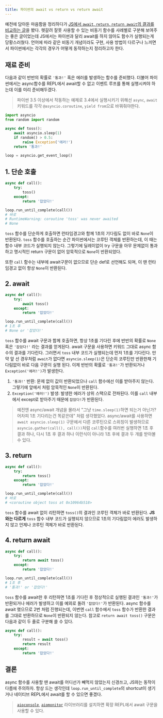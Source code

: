 ```yaml
---
title: 파이썬의 await vs return vs return await
---
```


예전에 담아둔 마음함을 정리하다가 [JS에서 `await`, `return`, `return await`의 결과를 비교하는 글](https://jakearchibald.com/2017/await-vs-return-vs-return-await/)을 봤다. 헷갈려 잘못 사용할 수 있는 비동기 함수를 사례별로 구분해 보여주는 좋은 글이었는데 JS에서는 파이썬과 달리 await를 하지 않아도 함수가 실행되는게 당황스러웠다. 언어에 따라 같은 비동기 개념이라도 구현, 사용 방법이 다르구나 느끼면서 파이썬에서는 각각의 경우가 어떻게 동작하는지 정리하고자 한다.

## 재료 준비

다음과 같이 반반의 확률로 `'통과!'` 혹은 에러를 발생하는 함수를 준비했다. 더불어 파이썬에서는 async함수를 REPL에서 await할 수 없고 이벤트 루프를 통해 실행시켜야 하는데 이를 미리 준비해두겠다.

> 파이썬 3.5 이상에서 작동하는 예제로 3.4에서 실행시키기 위해선 `async`, `await` 키워드를 각각 `@asyncio.coroutine`, `yield from`으로 바꿔줘야한다.

```python
import asyncio
from random import random

async def toss():
    await asyncio.sleep(1)
    if random() > 0.5:
        raise Exception('에러!')
    return '통과!'

loop = asyncio.get_event_loop()
```

## 1. 단순 호출

```python
async def call():
    try:
        toss()
    except:
        return '잡았다!'

loop.run_until_complete(call())
# 바로
# RuntimeWarning: coroutine 'toss' was never awaited
# None
```

`toss` 함수를 단순하게 호출하면 런타임경고와 함께 1초의 기다림도 없이 바로 `None`이 반환된다. `toss` 함수를 호출하는 순간 파이썬에서는 코루틴 객체를 반환하는데, 이 때는 함수 내부 코드가 실행되지 않는다. 그렇기에 딜레이없이 try 구문을 아무 문제없이 통과하고 명시적인 return 구문이 없어 암묵적으로 `None`이 반환되었다.

또한 `call` 함수는 내부에 await구문이 없으므로 단순 def로 선언해도 되며, 이 땐 런타임경고 없이 항상 `None`이 반환된다.

## 2. await

```python
async def call():
    try:
        await toss()
    except:
        return '잡았다!'

loop.run_until_complete(call())
# 1초 후
# None or '잡았다!'
```

`toss` 함수를 await 구문과 함께 호출하면, 항상 1초를 기다린 후에 반반의 확률로 `None` 혹은 `'잡았다!'` 라는 결과를 얻게된다. await 구문을 사용하면 키워드 그대로 async 함수의 결과를 기다린다. 그러면서 `toss` 내부 코드가 실행되는데 먼저 1초를 기다린다. 만약 앞 선 경우처럼 `await`가 없다면 `asyncio.sleep(1)`은 단순히 코루틴만 반환한채 기다림없이 바로 다음 구문이 실행 된다. 이제 반반의 확률로 `'통과!'`가 반환되거나 `Exception('에러!')`가 발생한다.

1. `'통과!'` 반환: 문제 없이 값이 반환되었으나 `call` 함수에선 이를 받아주지 않는다. 그렇기에 앞에서 처럼 암묵적인 `None`이 반환된다.
2. `Exception('에러!')` 발생: 발생한 에러가 상위 스택으로 전파된다. 이를 `call` 내부에서 except로 받아주기 때문에 `잡았다!`가 반환된다.

> 예전엔 async/await 개념을 몰라서 "그냥 `time.sleep(1)`하면 되는거 아닌가? 어차피 1초 기다리는건 똑같은데" 처럼 생각했었다. async/await를 사용하면 `await asyncio.sleep(1)` 구문에서 다른 코루틴으로 스위칭이 발생하므로 `asyncio.gather(call(), call())`처럼 `call`함수를 여러번 실행하면 1초 후 결과 하나, 다시 1초 후 결과 하나 이런식이 아니라 1초 후에 결과 두 개를 받아볼 수 있다.

## 3. return

```python
async def call():
    try:
        return toss()
    except:
        return '잡았다!'

loop.run_until_complete(call())
# 바로
# <coroutine object toss at 0x10964b518>
```

`toss` 함수를 await 없이 리턴하면 `toss()`의 결과인 코루틴 객체가 바로 반환된다. **JS와는 다르게** `toss` 함수 내부 코드가 실행되지 않으므로 1초의 기다림없이 에러도 발생하지 않고 언제나 코루틴 객체가 바로 반환된다.

## 4. return await

```python
async def call():
    try:
        return await toss()
    except:
        return '잡았다!'

loop.run_until_complete(call())
# 1초 후
# '통과!' or '잡았다!'
```

`toss` 함수를 await한 후 리턴하면 1초를 기다린 후 정상적으로 실행된 결과인 `'통과!'`가 반환되거나 에러가 발생하고 이를 예외로 돌려 `'잡았다!'`가 반환된다. async 함수를 await 했으므로 2번 처럼 진행되는데, 이번엔 `call` 함수에서 `toss` 함수가 반환한 결과를 그대로 반환하므로 `None`이 반환되지 않는다. 참고로 `return await toss()` 구문은 다음과 같이 두 줄로 구분해 쓸 수 있다.

```python
async def call():
    try:
        result = await toss()
        return result
    except:
        return '잡았다!'
```

## 결론

async 함수를 사용할 땐 await를 어디선가 빼먹지 않았는지 신경쓰고, JS와는 동작이 다름에 주의하자. 항상 드는 생각인데 `loop.run_until_complete`의 shortcut이 생기거나 네이티브 REPL에서 await를 할 수 있으면 좋겠다.

> [`aioconsole`](https://github.com/vxgmichel/aioconsole), [`aiomonitor`](https://github.com/aio-libs/aiomonitor) 라이브러리를 설치하면 확장 REPL에서 await 구문을 사용할 수 있다.
